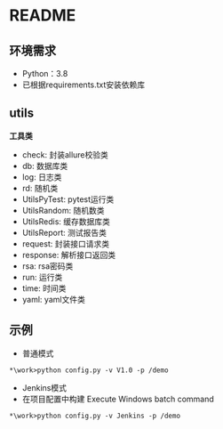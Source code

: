 # README

## 环境需求

* Python：3.8
* 已根据requirements.txt安装依赖库

## utils
**工具类**
* check: 封装allure校验类
* db: 数据库类
* log: 日志类
* rd: 随机类
* UtilsPyTest: pytest运行类
* UtilsRandom: 随机数类
* UtilsRedis: 缓存数据库类
* UtilsReport: 测试报告类
* request: 封装接口请求类
* response: 解析接口返回类
* rsa: rsa密码类
* run: 运行类
* time: 时间类
* yaml: yaml文件类


## 示例
* 普通模式

```
*\work>python config.py -v V1.0 -p /demo
```

* Jenkins模式
* 在项目配置中构建 Execute Windows batch command
```
*\work>python config.py -v Jenkins -p /demo
```